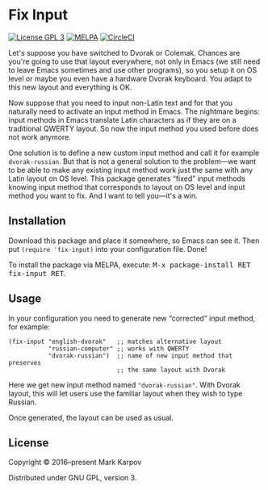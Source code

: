 # Fix Input

[![License GPL 3](https://img.shields.io/badge/license-GPL_3-green.svg)](http://www.gnu.org/licenses/gpl-3.0.txt)
[![MELPA](https://melpa.org/packages/fix-input-badge.svg)](https://melpa.org/#/fix-input)
[![CircleCI](https://circleci.com/gh/mrkkrp/fix-input/tree/master.svg?style=svg)](https://circleci.com/gh/mrkkrp/fix-input/tree/master)

Let's suppose you have switched to Dvorak or Colemak. Chances are you're
going to use that layout everywhere, not only in Emacs (we still need to
leave Emacs sometimes and use other programs), so you setup it on OS level
or maybe you even have a hardware Dvorak keyboard. You adapt to this new
layout and everything is OK.

Now suppose that you need to input non-Latin text and for that you naturally
need to activate an input method in Emacs. The nightmare begins: input
methods in Emacs translate Latin characters as if they are on a traditional
QWERTY layout. So now the input method you used before does not work
anymore.

One solution is to define a new custom input method and call it for example
`dvorak-russian`. But that is not a general solution to the problem—we want
to be able to make any existing input method work just the same with any
Latin layout on OS level. This package generates “fixed” input methods
knowing input method that corresponds to layout on OS level and input method
you want to fix. And I want to tell you—it's a win.

## Installation

Download this package and place it somewhere, so Emacs can see it. Then put
`(require 'fix-input)` into your configuration file. Done!

To install the package via MELPA, execute: <kbd>M-x package-install RET
fix-input RET</kbd>.

## Usage

In your configuration you need to generate new “corrected” input method, for
example:

```emacs-lisp
(fix-input "english-dvorak"   ;; matches alternative layout
           "russian-computer" ;; works with QWERTY
           "dvorak-russian")  ;; name of new input method that preserves
                              ;; the same layout with Dvorak
```

Here we get new input method named `"dvorak-russian"`. With Dvorak layout,
this will let users use the familiar layout when they wish to type Russian.

Once generated, the layout can be used as usual.

## License

Copyright © 2016–present Mark Karpov

Distributed under GNU GPL, version 3.

